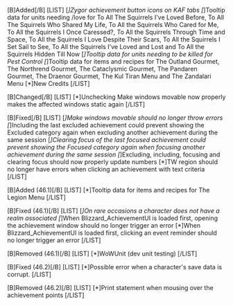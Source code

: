 [B]Added[/B]
[LIST]
[*]Zygor achievement button icons on KAF tabs
[*]Tooltip data for units needing /love for To All The Squirrels I've Loved Before, To All The Squirrels Who Shared My Life, To All the Squirrels Who Cared for Me, To All the Squirrels I Once Caressed?, To All the Squirrels Through Time and Space, To All the Squirrels I Love Despite Their Scars, To All the Squirrels I Set Sail to See, To All the Squirrels I've Loved and Lost and To All the Squirrels Hidden Till Now
[*]Tooltip data for units needing to be killed for Pest Control
[*]Tooltip data for items and recipes for The Outland Gourmet, The Northrend Gourmet, The Cataclysmic Gourmet, The Pandaren Gourmet, The Draenor Gourmet, The Kul Tiran Menu and The Zandalari Menu
[*]New Credits
[/LIST]

[B]Changed[/B]
[LIST]
[*]Unchecking Make windows movable now properly makes the affected windows static again
[/LIST]

[B]Fixed[/B]
[LIST]
[*]Make windows movable should no longer throw errors
[*]Including the last excluded achievement could prevent showing the Excluded category again when excluding another achievement during the same session
[*]Clearing focus of the last focused achievement could prevent showing the Focused category again when focusing another achievement during the same session
[*]Excluding, including, focusing and clearing focus should now properly update numbers
[*]TW region should no longer have errors when clicking an achievement with text criteria
[/LIST]

[B]Added (46.1)[/B]
[LIST]
[*]Tooltip data for items and recipes for The Legion Menu
[/LIST]

[B]Fixed (46.1)[/B]
[LIST]
[*]On rare occasions a character does not have a realm associated
[*]When Blizzard_AchievementUI is loaded first, opening the achievement window should no longer trigger an error
[*]When Blizzard_AchievementUI is loaded first, clicking an event reminder should no longer trigger an error
[/LIST]

[B]Removed (46.1)[/B]
[LIST]
[*]WoWUnit (dev unit testing)
[/LIST]

[B]Fixed (46.2)[/B]
[LIST]
[*]Possible error when a character's save data is corrupt.
[/LIST]

[B]Removed (46.2)[/B]
[LIST]
[*]Print statement when mousing over the achievement points
[/LIST]
